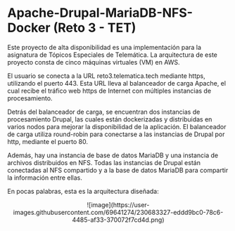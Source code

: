 # Apache-Drupal-MariaDB-NFS-Docker (Reto 3 - TET)

Este proyecto de alta disponibilidad es una implementación para la asignatura de Tópicos Especiales de Telemática. La arquitectura de este proyecto consta de cinco máquinas virtuales (VM) en AWS.

El usuario se conecta a la URL reto3.telematica.tech mediante https, utilizando el puerto 443. Esta URL lleva al balanceador de carga Apache, el cual recibe el tráfico web https de Internet con múltiples instancias de procesamiento.

Detrás del balanceador de carga, se encuentran dos instancias de procesamiento Drupal, las cuales están dockerizadas y distribuidas en varios nodos para mejorar la disponibilidad de la aplicación. El balanceador de carga utiliza round-robin para conectarse a las instancias de Drupal por http, mediante el puerto 80.

Además, hay una instancia de base de datos MariaDB y una instancia de archivos distribuidos en NFS. Todas las instancias de Drupal están conectadas al NFS compartido y a la base de datos MariaDB para compartir la información entre ellas.

En pocas palabras, esta es la arquitectura diseñada:

<p align="center">
  ![image](https://user-images.githubusercontent.com/69641274/230683327-eddd9bc0-78c6-4485-af33-370072f7cd4d.png)
</p>

